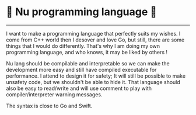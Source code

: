 # 🦄 Nu programming language 🦄
---
I want to make a programming language that perfectly suits my wishes. I come from C++ world then I desover and love Go, but still, there are some things that I would do differently.
That's why I am doing my own programming language, and who knows, it may be liked by others !

Nu lang should be compilable and interpretable so we can make the development more easy and still have compiled executable for performance.
I attend to design it for safety; It will still be possible to make unsafety code, but we shouldn't be able to hide it.
That language should also be easy to read/write and will use comment to play with compiler/interpreter warning messages.

The syntax is close to Go and Swift.
